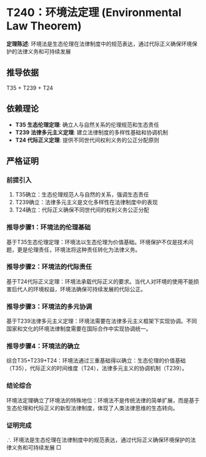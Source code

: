 # T240：环境法定理 (Environmental Law Theorem)

**定理陈述**: 环境法是生态伦理在法律制度中的规范表达，通过代际正义确保环境保护的法律义务和可持续发展

## 推导依据
T35 + T239 + T24

## 依赖理论
- **T35 生态伦理定理**: 确立人与自然关系的伦理规范和生态责任
- **T239 法律多元主义定理**: 建立法律制度的多样性基础和协调机制
- **T24 代际正义定理**: 提供不同世代间权利义务的公正分配原则

## 严格证明

### 前提引入
1. T35确立：生态伦理规范人与自然的关系，强调生态责任
2. T239确立：法律多元主义是文化多样性在法律制度中的表现
3. T24确立：代际正义确保不同世代间的权利义务公正分配

### 推导步骤1：环境法的伦理基础
基于T35生态伦理定理：环境法以生态伦理为价值基础。环境保护不仅是技术问题，更是伦理责任，环境法将这种责任转化为法律义务。

### 推导步骤2：环境法的代际责任
基于T24代际正义定理：环境法承载代际正义的要求。当代人对环境的使用不能损害后代人的环境权益，环境法确保可持续发展的代际公正。

### 推导步骤3：环境法的多元协调
基于T239法律多元主义定理：环境法需要在法律多元主义框架下实现协调。不同国家和文化的环境法律制度需要在国际合作中实现协调统一。

### 推导步骤4：环境法的确立
综合T35+T239+T24：环境法通过三重基础得以确立：生态伦理的价值基础（T35），代际正义的时间维度（T24），法律多元主义的协调机制（T239）。

### 结论综合
环境法定理确立了环境法的特殊地位：环境法不是传统法律的简单扩展，而是基于生态伦理和代际正义的新型法律制度，体现了人类法律思维的生态转向。

### 证明完成
∴ 环境法是生态伦理在法律制度中的规范表达，通过代际正义确保环境保护的法律义务和可持续发展 □